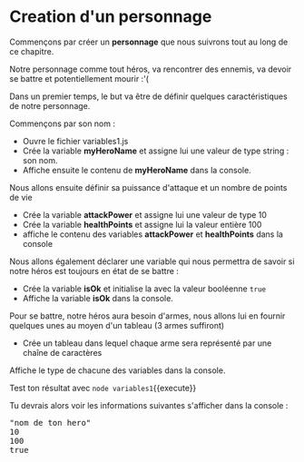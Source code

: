# Creation d'un personnage

Commençons par créer un **personnage** que nous suivrons tout au long de ce chapitre.

Notre personnage comme tout héros, va rencontrer des ennemis, va devoir se battre et potentiellement mourir :'(

Dans un premier temps, le but va être de définir quelques caractéristiques de notre personnage.

Commençons par son nom :

- Ouvre le fichier variables1.js
- Crée la variable **myHeroName** et assigne lui une valeur de type string : son nom.
- Affiche ensuite le contenu de **myHeroName** dans la console.

Nous allons ensuite définir sa puissance d'attaque et un nombre de points de vie

- Crée la variable **attackPower** et assigne lui une valeur de type 10
- Crée la variable **healthPoints** et assigne lui la valeur entière 100
- affiche le contenu des variables **attackPower** et **healthPoints** dans la console

Nous allons également déclarer une variable qui nous permettra de savoir si notre héros est toujours en état de se battre :

- Crée la variable **isOk** et initialise la avec la valeur booléenne `true`
- Affiche la variable **isOk** dans la console.

Pour se battre, notre héros aura besoin d'armes, nous allons lui en fournir quelques unes au moyen d'un tableau (3 armes suffiront)

- Crée un tableau dans lequel chaque arme sera représenté par une chaîne de caractères

Affiche le type de chacune des variables dans la console.

Test ton résultat avec `node variables1`{{execute}}

Tu devrais alors voir les informations suivantes s'afficher dans la console :

<pre class="file">
"nom de ton hero"
10
100
true
</pre>
